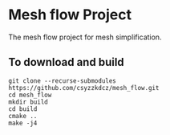 # Mesh flow Project
The mesh flow project for mesh simplification.

## To download and build

```
git clone --recurse-submodules https://github.com/csyzzkdcz/mesh_flow.git
cd mesh_flow
mkdir build
cd build
cmake ..
make -j4

```
